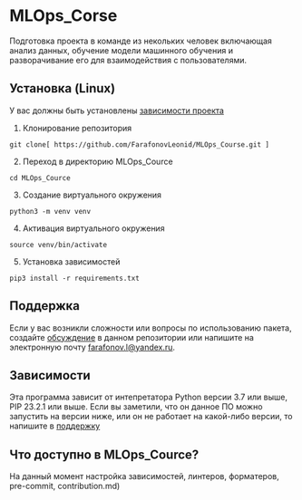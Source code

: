 # MLOps_Corse
Подготовка проекта в команде из некольких человек включающая анализ данных, обучение модели машинного обучения и разворачивание его для взаимодействия с пользователями.


## Установка (Linux)
У вас должны быть установлены [зависимости проекта]((https://github.com/FarafonovLeonid/MLOps_Course/blob/master/pyproject.toml))

1. Клонирование репозитория 

```git clone[ https://github.com/FarafonovLeonid/MLOps_Course.git ]```

2. Переход в директорию MLOps_Cource

```cd MLOps_Cource```

3. Создание виртуального окружения

```python3 -m venv venv```

4. Активация виртуального окружения

```source venv/bin/activate```

5. Установка зависимостей

```pip3 install -r requirements.txt```


## Поддержка
Если у вас возникли сложности или вопросы по использованию пакета, создайте 
[обсуждение](https://github.com/FarafonovLeonid/MLOps_Course/issues/new/choose) в данном репозитории или напишите на электронную почту <farafonov.l@yandex.ru>.

## Зависимости
Эта программа зависит от интепретатора Python версии 3.7 или выше, PIP 23.2.1 или выше. Если вы заметили, что он данное ПО можно запустить на версии ниже, или он не работает на какой-либо версии, то напишите в [поддержку](https://github.com/FarafonovLeonid/MLOps_Course#поддержка)

## Что доступно в MLOps_Cource?
На данный момент настройка зависимостей, линтеров, форматеров, pre-commit, contribution.md)
